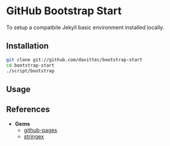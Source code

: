 GitHub Bootstrap Start
======================

To setup a compatbile Jekyll basic environment installed locally.

## Installation

```bash
git clone git://github.com/davittec/bootstrap-start
cd bootstrap-start
./script/bootstrap
```

## Usage

## References

- **Gems**
	- [github-pages](https://rubygems.org/gems/github-pages)
	- [stringex](https://rubygems.org/gems/stringex)
